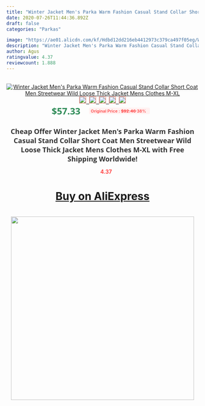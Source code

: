 ```yaml
---
title: "Winter Jacket Men's Parka Warm Fashion Casual Stand Collar Short Coat Men Streetwear Wild Loose Thick Jacket Mens Clothes M-XL"
date: 2020-07-26T11:44:36.892Z
draft: false
categories: "Parkas"

image: "https://ae01.alicdn.com/kf/Hdbd12dd216eb4412973c379ca497f05eg/Winter-Jacket-Men-s-Parka-Warm-Fashion-Casual-Stand-Collar-Short-Coat-Men-Streetwear-Wild-Loose.jpg"
description: "Winter Jacket Men's Parka Warm Fashion Casual Stand Collar Short Coat Men Streetwear Wild Loose Thick Jacket Mens Clothes M-XL"
author: Agus
ratingvalue: 4.37
reviewcount: 1.888
---
```

<br>
<div style="text-align: center;">
<a href="https://s.click.aliexpress.com/e/_AOl5hF" target="_blank" rel="nofollow noopener noreferrer"><img alt="Winter Jacket Men's Parka Warm Fashion Casual Stand Collar Short Coat Men Streetwear Wild Loose Thick Jacket Mens Clothes M-XL" class="magnifier-image" src="https://ae01.alicdn.com/kf/Hdbd12dd216eb4412973c379ca497f05eg/Winter-Jacket-Men-s-Parka-Warm-Fashion-Casual-Stand-Collar-Short-Coat-Men-Streetwear-Wild-Loose.jpg_640x640.jpg">
<br>
<img style="border:1px solid salmon" src="https://ae01.alicdn.com/kf/Hdbd12dd216eb4412973c379ca497f05eg/Winter-Jacket-Men-s-Parka-Warm-Fashion-Casual-Stand-Collar-Short-Coat-Men-Streetwear-Wild-Loose.jpg_120x120.jpg">&nbsp;&nbsp;<img style="border:1px solid salmon" src="https://ae01.alicdn.com/kf/H8d3383a9cbf24c8c8426b64a34f0540eu/Winter-Jacket-Men-s-Parka-Warm-Fashion-Casual-Stand-Collar-Short-Coat-Men-Streetwear-Wild-Loose.jpg_120x120.jpg">&nbsp;&nbsp;<img style="border:1px solid salmon" src="https://ae01.alicdn.com/kf/H8d2a263f2c604313add9828125b225182/Winter-Jacket-Men-s-Parka-Warm-Fashion-Casual-Stand-Collar-Short-Coat-Men-Streetwear-Wild-Loose.jpg_120x120.jpg">&nbsp;&nbsp;<img style="border:1px solid salmon" src="https://ae01.alicdn.com/kf/H503adccc8e6f4e5f8e8b008655f44a3b6/Winter-Jacket-Men-s-Parka-Warm-Fashion-Casual-Stand-Collar-Short-Coat-Men-Streetwear-Wild-Loose.jpg_120x120.jpg">&nbsp;&nbsp;<img style="border:1px solid salmon" src="https://ae01.alicdn.com/kf/H78ea02283c5446f5a6dd327c00f1c454A/Winter-Jacket-Men-s-Parka-Warm-Fashion-Casual-Stand-Collar-Short-Coat-Men-Streetwear-Wild-Loose.jpg_120x120.jpg"></a></div><br0>
<div style="text-align: center;"><span style="background-color: white; border: 0px; box-sizing: border-box; color: seagreen; display: inline-block; font-family: &quot;open sans&quot; , &quot;arial&quot; , &quot;helvetica&quot; , sans-serif , &quot;heiti&quot;; font-size: 24px; font-stretch: inherit; font-weight: 700; line-height: inherit; margin: 0px 10px 0px 0px; padding: 0px; vertical-align: middle;">$57.33 </span>
<span style="background: rgb(255 , 241 , 241); border-radius: 3px; border: 0px; box-sizing: border-box; color: #ff4747; display: inline-block; font-family: inherit; font-size: 12px; font-stretch: inherit; font-style: inherit; font-variant: inherit; font-weight: 600; line-height: inherit; margin: 0px; padding: 2px 5px; transform: scale(0.9); vertical-align: middle;">Original Price : <b style="text-decoration: line-through;">$92.46 </b> 38%&nbsp;&nbsp;</span></div>
<h1 style="color: #333333; display: inline-block; font-family: &quot;open sans&quot; , &quot;arial&quot; , &quot;helvetica&quot; , sans-serif , &quot;heiti&quot;; font-size: 18px; font-stretch: inherit; font-weight: 700; text-align: center;">Cheap Offer Winter Jacket Men's Parka Warm Fashion Casual Stand Collar Short Coat Men Streetwear Wild Loose Thick Jacket Mens Clothes M-XL with Free Shipping Worldwide!</h1>
<div style="color: #ff4747; text-align: center;">
<img src="https://4.bp.blogspot.com/-M0ZcTcb-5uY/XleCXlxnR4I/AAAAAAAAAEc/OrjgMkXV1oMQFaCRZj5HQwOCBcu3w1FegCPcBGAYYCw/s1600/star.png" style="height: 15px;">&nbsp;<b>4.37</b></div>
<div class="button_cont" align="center"><a class="buynow_a" href="https://s.click.aliexpress.com/e/_AOl5hF" target="_blank" rel="nofollow noopener noreferrer"><H1>Buy on AliExpress</H1></a></div><br>
<div class="separator" style="clear: both; text-align: center;">
<img src="https://lh3.googleusercontent.com/-pTy5HemUv9M/XlePHvY0dAI/AAAAAAAAAE4/0nX5iRUoIWY8eMW9Dpxeirr157OZliDIgCLcBGAsYHQ/s1600/badge.gif" width="480">
</div>

